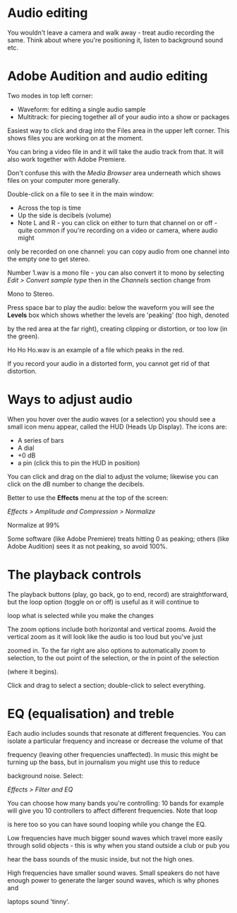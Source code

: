 # Audio editing

You wouldn't leave a camera and walk away - treat audio recording the same. Think about where you're positioning it, listen to background sound etc.

# Adobe Audition and audio editing

Two modes in top left corner: 

* Waveform: for editing a single audio sample
* Multitrack: for piecing together all of your audio into a show or packages

Easiest way to click and drag into the Files area in the upper left corner. This shows files you are working on at the moment.

You can bring a video file in and it will take the audio track from that. It will also work together with Adobe Premiere.

Don't confuse this with the *Media Browser* area underneath which shows files on your computer more generally.

Double-click on a file to see it in the main window:

* Across the top is time
* Up the side is decibels (volume)
* Note L and R - you can click on either to turn that channel on or off - quite common if you're recording on a video or camera, where audio might 

only be recorded on one channel: you can copy audio from one channel into the empty one to get stereo.

Number 1.wav is a mono file - you can also convert it to mono by selecting *Edit > Convert sample type* then in the *Channels* section change from 

Mono to Stereo.

Press space bar to play the audio: below the waveform you will see the **Levels** box which shows whether the levels are 'peaking' (too high, denoted 

by the red area at the far right), creating clipping or distortion, or too low (in the green).

Ho Ho Ho.wav is an example of a file which peaks in the red.

If you record your audio in a distorted form, you cannot get rid of that distortion.

# Ways to adjust audio

When you hover over the audio waves (or a selection) you should see a small icon menu appear, called the HUD (Heads Up Display). The icons are:

* A series of bars
* A dial
* +0 dB
* a pin (click this to pin the HUD in position)

You can click and drag on the dial to adjust the volume; likewise you can click on the dB number to change the decibels.

Better to use the **Effects** menu at the top of the screen:

*Effects > Amplitude and Compression > Normalize*


Normalize at 99%

Some software (like Adobe Premiere) treats hitting 0 as peaking; others (like Adobe Audition) sees it as not peaking, so avoid 100%.

# The playback controls

The playback buttons (play, go back, go to end, record) are straightforward, but the loop option (toggle on or off) is useful as it will continue to 

loop what is selected while you make the changes

The zoom options include both horizontal and vertical zooms. Avoid the vertical zoom as it will look like the audio is too loud but you've just 

zoomed in. To the far right are also options to automatically zoom to selection, to the out point of the selection, or the in point of the selection 

(where it begins).

Click and drag to select a section; double-click to select everything.

# EQ (equalisation) and treble

Each audio includes sounds that resonate at different frequencies. You can isolate a particular frequency and increase or decrease the volume of that 

frequency (leaving other frequencies unaffected). In music this might be turning up the bass, but in journalism you might use this to reduce 

background noise. Select:

*Effects > Filter and EQ*


You can choose how many bands you're controlling: 10 bands for example will give you 10 controllers to affect different frequencies. Note that loop 

is here too so you can have sound looping while you change the EQ.

Low frequencies have much bigger sound waves which travel more easily through solid objects - this is why when you stand outside a club or pub you 

hear the bass sounds of the music inside, but not the high ones.

High frequencies have smaller sound waves. Small speakers do not have enough power to generate the larger sound waves, which is why phones and 

laptops sound 'tinny'.

